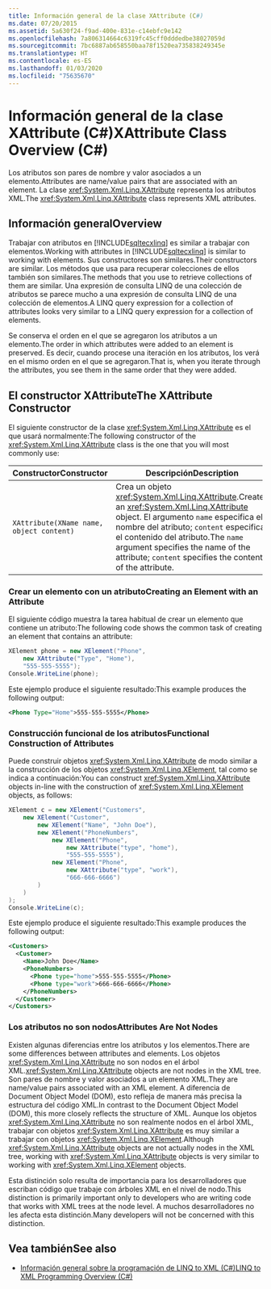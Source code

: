 ```yaml
---
title: Información general de la clase XAttribute (C#)
ms.date: 07/20/2015
ms.assetid: 5a630f24-f9ad-400e-831e-c14ebfc9e142
ms.openlocfilehash: 7a806314664c6319fc45cff0dddedbe38027059d
ms.sourcegitcommit: 7bc6887ab658550baa78f1520ea735838249345e
ms.translationtype: HT
ms.contentlocale: es-ES
ms.lasthandoff: 01/03/2020
ms.locfileid: "75635670"
---
```

# <a name="xattribute-class-overview-c"></a><span data-ttu-id="d4f42-102">Información general de la clase XAttribute (C#)</span><span class="sxs-lookup"><span data-stu-id="d4f42-102">XAttribute Class Overview (C#)</span></span>
<span data-ttu-id="d4f42-103">Los atributos son pares de nombre y valor asociados a un elemento.</span><span class="sxs-lookup"><span data-stu-id="d4f42-103">Attributes are name/value pairs that are associated with an element.</span></span> <span data-ttu-id="d4f42-104">La clase <xref:System.Xml.Linq.XAttribute> representa los atributos XML.</span><span class="sxs-lookup"><span data-stu-id="d4f42-104">The <xref:System.Xml.Linq.XAttribute> class represents XML attributes.</span></span>  
  
## <a name="overview"></a><span data-ttu-id="d4f42-105">Información general</span><span class="sxs-lookup"><span data-stu-id="d4f42-105">Overview</span></span>  
 <span data-ttu-id="d4f42-106">Trabajar con atributos en [!INCLUDE[sqltecxlinq](~/includes/sqltecxlinq-md.md)] es similar a trabajar con elementos.</span><span class="sxs-lookup"><span data-stu-id="d4f42-106">Working with attributes in [!INCLUDE[sqltecxlinq](~/includes/sqltecxlinq-md.md)] is similar to working with elements.</span></span> <span data-ttu-id="d4f42-107">Sus constructores son similares.</span><span class="sxs-lookup"><span data-stu-id="d4f42-107">Their constructors are similar.</span></span> <span data-ttu-id="d4f42-108">Los métodos que usa para recuperar colecciones de ellos también son similares.</span><span class="sxs-lookup"><span data-stu-id="d4f42-108">The methods that you use to retrieve collections of them are similar.</span></span> <span data-ttu-id="d4f42-109">Una expresión de consulta LINQ de una colección de atributos se parece mucho a una expresión de consulta LINQ de una colección de elementos.</span><span class="sxs-lookup"><span data-stu-id="d4f42-109">A LINQ query expression for a collection of attributes looks very similar to a LINQ query expression for a collection of elements.</span></span>  
  
 <span data-ttu-id="d4f42-110">Se conserva el orden en el que se agregaron los atributos a un elemento.</span><span class="sxs-lookup"><span data-stu-id="d4f42-110">The order in which attributes were added to an element is preserved.</span></span> <span data-ttu-id="d4f42-111">Es decir, cuando procese una iteración en los atributos, los verá en el mismo orden en el que se agregaron.</span><span class="sxs-lookup"><span data-stu-id="d4f42-111">That is, when you iterate through the attributes, you see them in the same order that they were added.</span></span>  
  
## <a name="the-xattribute-constructor"></a><span data-ttu-id="d4f42-112">El constructor XAttribute</span><span class="sxs-lookup"><span data-stu-id="d4f42-112">The XAttribute Constructor</span></span>  
 <span data-ttu-id="d4f42-113">El siguiente constructor de la clase <xref:System.Xml.Linq.XAttribute> es el que usará normalmente:</span><span class="sxs-lookup"><span data-stu-id="d4f42-113">The following constructor of the <xref:System.Xml.Linq.XAttribute> class is the one that you will most commonly use:</span></span>  
  
|<span data-ttu-id="d4f42-114">Constructor</span><span class="sxs-lookup"><span data-stu-id="d4f42-114">Constructor</span></span>|<span data-ttu-id="d4f42-115">Descripción</span><span class="sxs-lookup"><span data-stu-id="d4f42-115">Description</span></span>|  
|-----------------|-----------------|  
|`XAttribute(XName name, object content)`|<span data-ttu-id="d4f42-116">Crea un objeto <xref:System.Xml.Linq.XAttribute>.</span><span class="sxs-lookup"><span data-stu-id="d4f42-116">Creates an <xref:System.Xml.Linq.XAttribute> object.</span></span> <span data-ttu-id="d4f42-117">El argumento `name` especifica el nombre del atributo; `content` especifica el contenido del atributo.</span><span class="sxs-lookup"><span data-stu-id="d4f42-117">The `name` argument specifies the name of the attribute; `content` specifies the content of the attribute.</span></span>|  
  
### <a name="creating-an-element-with-an-attribute"></a><span data-ttu-id="d4f42-118">Crear un elemento con un atributo</span><span class="sxs-lookup"><span data-stu-id="d4f42-118">Creating an Element with an Attribute</span></span>  
 <span data-ttu-id="d4f42-119">El siguiente código muestra la tarea habitual de crear un elemento que contiene un atributo:</span><span class="sxs-lookup"><span data-stu-id="d4f42-119">The following code shows the common task of creating an element that contains an attribute:</span></span>  
  
```csharp  
XElement phone = new XElement("Phone",  
    new XAttribute("Type", "Home"),  
    "555-555-5555");  
Console.WriteLine(phone);  
```  
  
 <span data-ttu-id="d4f42-120">Este ejemplo produce el siguiente resultado:</span><span class="sxs-lookup"><span data-stu-id="d4f42-120">This example produces the following output:</span></span>  
  
```xml  
<Phone Type="Home">555-555-5555</Phone>  
```  
  
### <a name="functional-construction-of-attributes"></a><span data-ttu-id="d4f42-121">Construcción funcional de los atributos</span><span class="sxs-lookup"><span data-stu-id="d4f42-121">Functional Construction of Attributes</span></span>  
 <span data-ttu-id="d4f42-122">Puede construir objetos <xref:System.Xml.Linq.XAttribute> de modo similar a la construcción de los objetos <xref:System.Xml.Linq.XElement>, tal como se indica a continuación:</span><span class="sxs-lookup"><span data-stu-id="d4f42-122">You can construct <xref:System.Xml.Linq.XAttribute> objects in-line with the construction of <xref:System.Xml.Linq.XElement> objects, as follows:</span></span>  
  
```csharp  
XElement c = new XElement("Customers",  
    new XElement("Customer",  
        new XElement("Name", "John Doe"),  
        new XElement("PhoneNumbers",  
            new XElement("Phone",  
                new XAttribute("type", "home"),  
                "555-555-5555"),  
            new XElement("Phone",  
                new XAttribute("type", "work"),  
                "666-666-6666")  
        )  
    )  
);  
Console.WriteLine(c);  
```  
  
 <span data-ttu-id="d4f42-123">Este ejemplo produce el siguiente resultado:</span><span class="sxs-lookup"><span data-stu-id="d4f42-123">This example produces the following output:</span></span>  
  
```xml  
<Customers>  
  <Customer>  
    <Name>John Doe</Name>  
    <PhoneNumbers>  
      <Phone type="home">555-555-5555</Phone>  
      <Phone type="work">666-666-6666</Phone>  
    </PhoneNumbers>  
  </Customer>  
</Customers>  
```  
  
### <a name="attributes-are-not-nodes"></a><span data-ttu-id="d4f42-124">Los atributos no son nodos</span><span class="sxs-lookup"><span data-stu-id="d4f42-124">Attributes Are Not Nodes</span></span>  
 <span data-ttu-id="d4f42-125">Existen algunas diferencias entre los atributos y los elementos.</span><span class="sxs-lookup"><span data-stu-id="d4f42-125">There are some differences between attributes and elements.</span></span> <span data-ttu-id="d4f42-126">Los objetos <xref:System.Xml.Linq.XAttribute> no son nodos en el árbol XML.</span><span class="sxs-lookup"><span data-stu-id="d4f42-126"><xref:System.Xml.Linq.XAttribute> objects are not nodes in the XML tree.</span></span> <span data-ttu-id="d4f42-127">Son pares de nombre y valor asociados a un elemento XML.</span><span class="sxs-lookup"><span data-stu-id="d4f42-127">They are name/value pairs associated with an XML element.</span></span> <span data-ttu-id="d4f42-128">A diferencia de Document Object Model (DOM), esto refleja de manera más precisa la estructura del código XML.</span><span class="sxs-lookup"><span data-stu-id="d4f42-128">In contrast to the Document Object Model (DOM), this more closely reflects the structure of XML.</span></span> <span data-ttu-id="d4f42-129">Aunque los objetos <xref:System.Xml.Linq.XAttribute> no son realmente nodos en el árbol XML, trabajar con objetos <xref:System.Xml.Linq.XAttribute> es muy similar a trabajar con objetos <xref:System.Xml.Linq.XElement>.</span><span class="sxs-lookup"><span data-stu-id="d4f42-129">Although <xref:System.Xml.Linq.XAttribute> objects are not actually nodes in the XML tree, working with <xref:System.Xml.Linq.XAttribute> objects is very similar to working with <xref:System.Xml.Linq.XElement> objects.</span></span>  
  
 <span data-ttu-id="d4f42-130">Esta distinción solo resulta de importancia para los desarrolladores que escriban código que trabaje con árboles XML en el nivel de nodo.</span><span class="sxs-lookup"><span data-stu-id="d4f42-130">This distinction is primarily important only to developers who are writing code that works with XML trees at the node level.</span></span> <span data-ttu-id="d4f42-131">A muchos desarrolladores no les afecta esta distinción.</span><span class="sxs-lookup"><span data-stu-id="d4f42-131">Many developers will not be concerned with this distinction.</span></span>  
  
## <a name="see-also"></a><span data-ttu-id="d4f42-132">Vea también</span><span class="sxs-lookup"><span data-stu-id="d4f42-132">See also</span></span>

- [<span data-ttu-id="d4f42-133">Información general sobre la programación de LINQ to XML (C#)</span><span class="sxs-lookup"><span data-stu-id="d4f42-133">LINQ to XML Programming Overview (C#)</span></span>](./linq-to-xml-overview.md)
